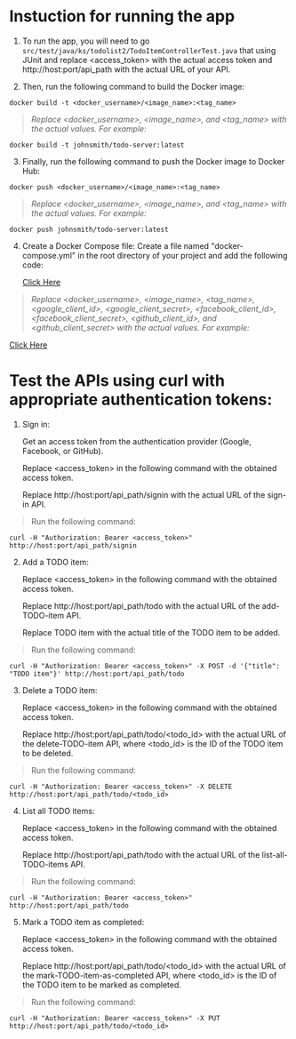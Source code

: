 # Instuction for running the app
1. To run the app, you will need to go ```src/test/java/ks/todolist2/TodoItemControllerTest.java``` that using JUnit and replace <access_token> with the actual access token and http://host:port/api_path with the actual URL of your API.

2. Then, run the following command to build the Docker image:

```
docker build -t <docker_username>/<image_name>:<tag_name>
```

> *Replace <docker_username>, <image_name>, and <tag_name> with the actual values. For example:*

```
docker build -t johnsmith/todo-server:latest
```

3. Finally, run the following command to push the Docker image to Docker Hub:

```
docker push <docker_username>/<image_name>:<tag_name>
```

> *Replace <docker_username>, <image_name>, and <tag_name> with the actual values. For example:*

```
docker push johnsmith/todo-server:latest
```

4. Create a Docker Compose file:
Create a file named "docker-compose.yml" in the root directory of your project and add the following code:

     [Click Here](Docker_Compose_file.txt)

 >    *Replace <docker_username>, <image_name>, <tag_name>, <google_client_id>, <google_client_secret>, <facebook_client_id>, <facebook_client_secret>, <github_client_id>, and <github_client_secret> with the actual values. For example:* 
   
   [Click Here](example_of_Docker_Compose_file.txt)


# Test the APIs using curl with appropriate authentication tokens:
1. Sign in:

    Get an access token from the authentication provider (Google, Facebook, or GitHub).

    Replace <access_token> in the following command with the obtained access token.

    Replace http://host:port/api_path/signin with the actual URL of the sign-in API.

> Run the following command:

```
curl -H "Authorization: Bearer <access_token>" http://host:port/api_path/signin
```

2. Add a TODO item:

    Replace <access_token> in the following command with the obtained access token.

    Replace http://host:port/api_path/todo with the actual URL of the add-TODO-item API.

    Replace TODO item with the actual title of the TODO item to be added.

> Run the following command:

```
curl -H "Authorization: Bearer <access_token>" -X POST -d '{"title": "TODO item"}' http://host:port/api_path/todo
```

3. Delete a TODO item:

    Replace <access_token> in the following command with the obtained access token.

    Replace http://host:port/api_path/todo/<todo_id> with the actual URL of the delete-TODO-item API, where <todo_id> is the ID of the TODO item to be deleted.

> Run the following command:

```
curl -H "Authorization: Bearer <access_token>" -X DELETE http://host:port/api_path/todo/<todo_id>
```

4. List all TODO items:

    Replace <access_token> in the following command with the obtained access token.

    Replace http://host:port/api_path/todo with the actual URL of the list-all-TODO-items API.

> Run the following command:

```
curl -H "Authorization: Bearer <access_token>" http://host:port/api_path/todo
```

5. Mark a TODO item as completed:

    Replace <access_token> in the following command with the obtained access token.

    Replace http://host:port/api_path/todo/<todo_id> with the actual URL of the mark-TODO-item-as-completed API, where <todo_id> is the ID of the TODO item to be marked as completed.

> Run the following command:

```
curl -H "Authorization: Bearer <access_token>" -X PUT http://host:port/api_path/todo/<todo_id>
```
